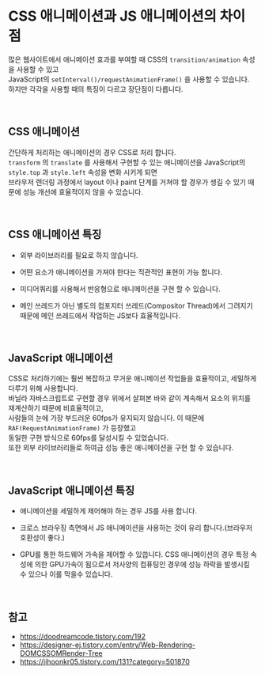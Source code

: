 # CSS 애니메이션과 JS 애니메이션의 차이점

많은 웹사이트에서 애니메이션 효과를 부여할 때 CSS의 `transition/animation` 속성을 사용할 수 있고<br>
JavaScript의 `setInterval()/requestAnimationFrame()` 을 사용할 수 있습니다.<br>
하지만 각각을 사용할 때의 특징이 다르고 장단점이 다릅니다.

<br>

## CSS 애니메이션
간단하게 처리하는 애니메이션의 경우 CSS로 처리 합니다.<br>
`transform` 의 `translate` 를 사용해서 구현할 수 있는 애니메이션을 JavaScript의  `style.top` 과 `style.left` 속성을 변화 시키게 되면<br>
브라우저 렌더링 과정에서 layout 이나 paint 단계를 거쳐야 할 경우가 생길 수 있기 때문에 성능 개선에 효율적이지 않을 수 있습니다.

<br>

## CSS 애니메이션 특징
- 외부 라이브러리를 필요로 하지 않습니다.
- 어떤 요소가 애니메이션을 가져야 한다는 직관적인 표현이 가능 합니다.
- 미디어쿼리를 사용해서 반응형으로 애니메이션을 구현 할 수 있습니다.

- 메인 쓰레드가 아닌 별도의 컴포지터 쓰레드(Compositor Thread)에서 그려지기 때문에 메인 쓰레드에서 작업하는 JS보다 효율적입니다.

<br>

## JavaScript 애니메이션
CSS로 처리하기에는 훨씬 복잡하고 무거운 애니메이션 작업들을 효율적이고, 세밀하게 다루기 위해 사용합니다.<br>
바닐라 자바스크립트로 구현할 경우 위에서 살펴본 바와 같이 계속해서 요소의 위치를 재계산하기 때문에 비효율적이고,<br>
사람들의 눈에 가장 부드러운 60fps가 유지되지 않습니다. 이 때문에 `RAF(RequestAnimationFrame)` 가 등장했고<br> 동일한 구현 방식으로 60fps를 달성시킬 수 있었습니다.<br>
또한 외부 라이브러리들로 하여금 성능 좋은 애니메이션을 구현 할 수 있습니다. 

<br>

## JavaScript 애니메이션 특징
- 애니메이션을 세밀하게 제어해야 하는 경우 JS를 사용 합니다.
- 크로스 브라우징 측면에서 JS 애니메이션을 사용하는 것이 유리 합니다.(브라우저 호환성이 좋다.)

- GPU를 통한 하드웨어 가속을 제어할 수 있씁니다. CSS 애니메이션의 경우 특정 속성에 의한 GPU가속이 됨으로서 저사양의 컴퓨팅인 경우에 성능 하락을 발생시킬 수 있으나 이를 막을수 있습니다.


<br>

## 참고
- https://doodreamcode.tistory.com/192
- https://designer-ej.tistory.com/entry/Web-Rendering-DOMCSSOMRender-Tree
- https://jihoonkr05.tistory.com/131?category=501870